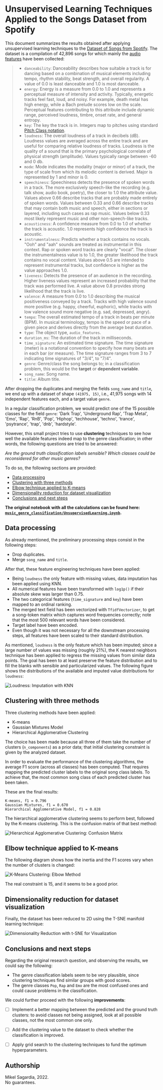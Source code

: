 # Unsupervised Learning Techniques Applied to the Songs Dataset from Spotify

This document summarizes the results obtained after applying unsupervised learning techniques to the [Dataset of Songs from Spotify](https://www.kaggle.com/datasets/mrmorj/dataset-of-songs-in-spotify). The dataset is a compilation of 42,896 songs for which mainly the [audio features](https://developer.spotify.com/documentation/web-api/reference/#/operations/get-several-audio-features) have been collected:

> - `danceability`: Danceability describes how suitable a track is for dancing based on a combination of musical elements including tempo, rhythm stability, beat strength, and overall regularity. A value of 0.0 is least danceable and 1.0 is most danceable.
> - `energy`: Energy is a measure from 0.0 to 1.0 and represents a perceptual measure of intensity and activity. Typically, energetic tracks feel fast, loud, and noisy. For example, death metal has high energy, while a Bach prelude scores low on the scale. Perceptual features contributing to this attribute include dynamic range, perceived loudness, timbre, onset rate, and general entropy.
> - `key`: The key the track is in. Integers map to pitches using standard [Pitch Class notation](https://en.wikipedia.org/wiki/Pitch_class).
> - `loudness`: The overall loudness of a track in decibels (dB). Loudness values are averaged across the entire track and are useful for comparing relative loudness of tracks. Loudness is the quality of a sound that is the primary psychological correlate of physical strength (amplitude). Values typically range between -60 and 0 db.
> - `mode`: Mode indicates the modality (major or minor) of a track, the type of scale from which its melodic content is derived. Major is represented by 1 and minor is 0.
> - `speechiness`: Speechiness detects the presence of spoken words in a track. The more exclusively speech-like the recording (e.g. talk show, audio book, poetry), the closer to 1.0 the attribute value. Values above 0.66 describe tracks that are probably made entirely of spoken words. Values between 0.33 and 0.66 describe tracks that may contain both music and speech, either in sections or layered, including such cases as rap music. Values below 0.33 most likely represent music and other non-speech-like tracks.
> - `acousticness`: A confidence measure from 0.0 to 1.0 of whether the track is acoustic. 1.0 represents high confidence the track is acoustic.
> - `instrumentalness`: Predicts whether a track contains no vocals. "Ooh" and "aah" sounds are treated as instrumental in this context. Rap or spoken word tracks are clearly "vocal". The closer the instrumentalness value is to 1.0, the greater likelihood the track contains no vocal content. Values above 0.5 are intended to represent instrumental tracks, but confidence is higher as the value approaches 1.0.
> - `liveness`: Detects the presence of an audience in the recording. Higher liveness values represent an increased probability that the track was performed live. A value above 0.8 provides strong likelihood that the track is live.
> - `valence`: A measure from 0.0 to 1.0 describing the musical positiveness conveyed by a track. Tracks with high valence sound more positive (e.g. happy, cheerful, euphoric), while tracks with low valence sound more negative (e.g. sad, depressed, angry).
> - `tempo`: The overall estimated tempo of a track in beats per minute (BPM). In musical terminology, tempo is the speed or pace of a given piece and derives directly from the average beat duration.
> - `type`: The object type, `audio_features`.
> - `duration_ms`: The duration of the track in milliseconds.
> - `time_signature`: An estimated time signature. The time signature (meter) is a notational convention to specify how many beats are in each bar (or measure). The time signature ranges from 3 to 7 indicating time signatures of "3/4", to "7/4".
> - `genre`: Genre/class the song belongs to; in a classification problem, this would be the **target** or **dependent variable**.
> - `song_name`: Song name.
> - `title`: Album title.

After dropping the duplicates and merging the fields `song_name` and `title`, we end up with a dataset of shape `(41975, 15)`, i.e., 41,975 songs with 14 independent features each, and a target value `genre`.

In a regular classification problem, we would predict one of the 15 possible classes for the field `genre`: 'Dark Trap', 'Underground Rap', 'Trap Metal', 'Emo', 'Rap', 'RnB', 'Pop', 'Hiphop', 'techhouse', 'techno', 'trance', 'psytrance', 'trap', 'dnb', 'hardstyle'.

However, this small project tries to use **clustering** techniques to see how well the available features indeed map to the genre classification; in other words, the following questions are tried to be answered:

*Are the ground truth classification labels sensible? Which classes could be reconsidered for other music genres?*

To do so, the following sections are provided: 

- [Data processing](#Data-processing)
- [Clustering with three methods](#Clustering-with-three-methods)
- [Elbow technique applied to K-means](#Elbow-technique-applied-to-K-means)
- [Dimensionality reduction for dataset visualization](#Dimensionality-reduction-for-dataset-visualization)
- [Conclusions and next steps](#Conclusions-and-next-steps)

**The original notebook with all the calculations can be found here: [`music_genre_classification/UnsupervisedLearning.ipynb`](https://github.com/mxagar/music_genre_classification/blob/main/data_analysis/UnsupervisedLearning.ipynb).**

## Data processing

As already mentioned, the preliminary processing steps consist in the following steps:

- Drop duplicates.
- Merge `song_name` and `title`.

After that, these feature engineering techniques have been applied:

- Being `loudness` the only feature with missing values, data imputation has been applied using KNN.
- All numerical features have been transformed with `log1p()` if their absolute skew was larger than 0.75.
- The two categorical features (`time_signature` and `key`) have been mapped to an ordinal ranking.
- The merged text field has been vectorized with `TfidfVectorizer`, to get a song-token matrix which captures word frequencies correctly; note that the most 500 relevant words have been considered.
- Target label have been encoded.
- Even though it was not necessary for all the downstream processing steps, all features have been scaled to their standard distribution.

As mentioned, `loudness` is the only feature which has been imputed; since a large number of values was missing (roughly 21%), the K nearest neighbors technique has been applied to regress the missing values from similar data points. The goal has been to at least preserve the feature distribution and to fill the blanks with sensible and particularized values. The following figure shows the distributions of the available and imputed value distributions for `loudness`:

![Loudness: Imputation with KNN](./pics/music_genre_loudness_imputation.png)

## Clustering with three methods

Three clustering methods have been applied:

- K-means
- Gaussian Mixtures Model
- Hierarchical Agglomerative Clustering

The choice has been made because all three of them take the number of clusters (`n_components`) as a prior data; that initial clustering constraint is given by the analyzed dataset.

In order to evaluate the performance of the clustering algorithms, the average F1 score (across all classes) has been computed. That requires mapping the predicted cluster labels to the original song class labels. To achieve that, the most common song class of each predicted cluster has been taken.

These are the final results:

	K-means, f1 = 0.796
	Gaussian Mixtures, f1 = 0.670
	Hierarchical Agglomerative Model, f1 = 0.828

The hierarchical agglomerative clustering seems to perform best, followed by the K-means clustering. This is the confusion matrix of that best method:

![Hierarchical Agglomerative Clustering: Confusion Matrix](./pics/music_genre_confusion_matrix_agg.png)

## Elbow technique applied to K-means

The following diagram shows how the inertia and the F1 scores vary when the number of clusters is changed:

![K-Means Clustering: Elbow Method](./pics/music_genre_kmeans_elbow.png)

The real constraint is 15, and it seems to be a good prior.

## Dimensionality reduction for dataset visualization

Finally, the dataset has been reduced to 2D using the T-SNE manifold learning technique:

![Dimensionality Reduction with t-SNE for Visualization](./pics/music_genre_tsne.png)

## Conclusions and next steps

Regarding the original research question, and observing the results, we could say the following:

- The genre classification labels seem to be very plausible, since clustering techniques find similar groups with good scores.
- The genre classes `Pop`, `Rap` and `Emo` are the most confused ones and could cause problems in the classification.

We could further proceed with the following **improvements**:

- [ ] Implement a better mapping between the predicted and the ground truth clusters: to avoid classes not being assigned, look at all possible classes, not the most common one only.
- [ ] Add the clustering value to the dataset to check whether the classification is improved.
- [ ] Apply grid search to the clustering techniques to fund the optimum hyperparameters.


## Authorship

Mikel Sagardia, 2022.  
No guarantees.